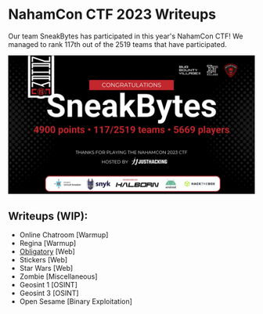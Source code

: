 # NahamCon CTF 2023 Writeups

Our team SneakBytes has participated in this year's NahamCon CTF! We managed to rank 117th  out of the 2519 teams that have participated.

![SneakBytes](./c27cbab810f5b0c842810218b078fae37f07c3d047e84ffe3f2297767daf5368.png)

## Writeups (WIP):
- Online Chatroom  [Warmup]
- Regina [Warmup]
- [Obligatory](https://github.com/jmrcsnchz/NahamCon_CTF_2023_Writeups/blob/main/Obligatory/README.md) [Web]
- Stickers [Web]
- Star Wars [Web]
- Zombie [Miscellaneous]
- Geosint 1 [OSINT]
- Geosint 3 [OSINT]
- Open Sesame [Binary Exploitation]
